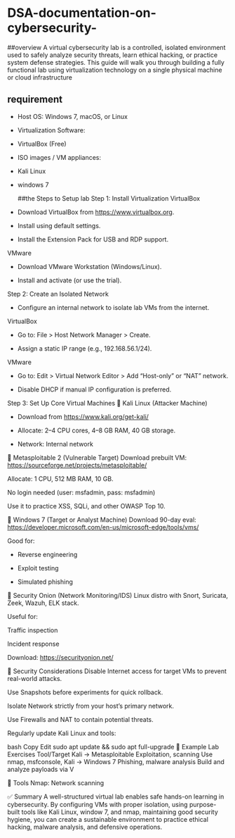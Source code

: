 # DSA-documentation-on-cybersecurity-
##overview
A virtual cybersecurity lab is a controlled, isolated environment used to safely analyze security threats, learn ethical hacking, or practice system defense strategies. This guide will walk you through building a fully functional lab using virtualization technology on a single physical machine or cloud infrastructure
## requirement
- Host OS: Windows 7, macOS, or Linux

- Virtualization Software:

- VirtualBox (Free) 

- ISO images / VM appliances:

- Kali Linux
- windows 7

  ##the Steps to Setup lab
Step 1: Install Virtualization 
VirtualBox
- Download VirtualBox from https://www.virtualbox.org.

- Install using default settings.

- Install the Extension Pack for USB and RDP support.

VMware
- Download VMware Workstation (Windows/Linux).

- Install and activate (or use the trial).


Step 2: Create an Isolated Network
- Configure an internal network to isolate lab VMs from the internet.

VirtualBox
- Go to: File > Host Network Manager > Create.

- Assign a static IP range (e.g., 192.168.56.1/24).

VMware
- Go to: Edit > Virtual Network Editor > Add “Host-only” or “NAT” network.

- Disable DHCP if manual IP configuration is preferred.

Step 3: Set Up Core Virtual Machines
🔹 Kali Linux (Attacker Machine)
- Download from https://www.kali.org/get-kali/

- Allocate: 2–4 CPU cores, 4–8 GB RAM, 40 GB storage.
- Network: Internal network

🔹 Metasploitable 2 (Vulnerable Target)
Download prebuilt VM: https://sourceforge.net/projects/metasploitable/

Allocate: 1 CPU, 512 MB RAM, 10 GB.

No login needed (user: msfadmin, pass: msfadmin)

Use it to practice XSS, SQLi, and other OWASP Top 10.

🔹 Windows 7 (Target or Analyst Machine)
Download 90-day eval: https://developer.microsoft.com/en-us/microsoft-edge/tools/vms/

Good for:

- Reverse engineering

- Exploit testing

- Simulated phishing



🔸 Security Onion (Network Monitoring/IDS)
Linux distro with Snort, Suricata, Zeek, Wazuh, ELK stack.

Useful for:

Traffic inspection

Incident response

Download: https://securityonion.net/

🔐 Security Considerations
Disable Internet access for target VMs to prevent real-world attacks.

Use Snapshots before experiments for quick rollback.

Isolate Network strictly from your host’s primary network.

Use Firewalls and NAT to contain potential threats.

Regularly update Kali Linux and tools:

bash
Copy
Edit
sudo apt update && sudo apt full-upgrade
🧪 Example Lab Exercises
Tool/Target
Kali → Metasploitable	Exploitation, scanning	Use nmap, msfconsole,
Kali → Windows 7	Phishing, malware analysis	Build and analyze payloads via V

🧰 Tools
Nmap: Network scanning


✅ Summary
A well-structured virtual lab enables safe hands-on learning in cybersecurity. By configuring VMs with proper isolation, using purpose-built tools like Kali Linux, window 7, and nmap,  maintaining good security hygiene, you can create a sustainable environment to practice ethical hacking, malware analysis, and defensive operations.


